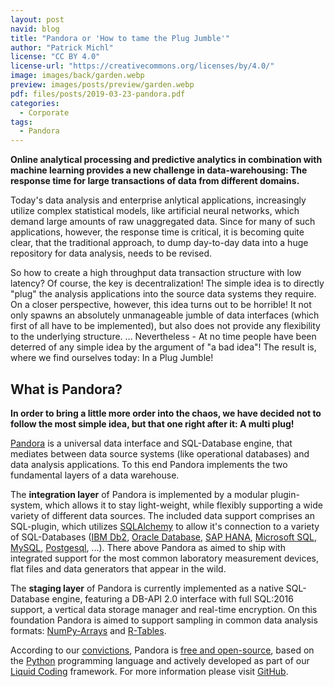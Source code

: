 ```yaml
---
layout: post
navid: blog
title: "Pandora or 'How to tame the Plug Jumble'"
author: "Patrick Michl"
license: "CC BY 4.0"
license-url: "https://creativecommons.org/licenses/by/4.0/"
image: images/back/garden.webp
preview: images/posts/preview/garden.webp
pdf: files/posts/2019-03-23-pandora.pdf
categories:
  - Corporate
tags:
  - Pandora
---
```


**Online analytical processing and predictive analytics in combination with
machine learning provides a new challenge in data-warehousing: The response time
for large transactions of data from different domains.**

Today's data analysis and enterprise anlytical applications, increasingly
utilize complex statistical models, like artificial neural networks, which
demand large amounts of raw unaggregated data. Since for many of such
applications, however, the response time is critical, it is becoming quite
clear, that the traditional approach, to dump day-to-day data into a huge
repository for data analysis, needs to be revised.

So how to create a high throughput data transaction structure with low latency?
Of course, the key is decentralization! The simple idea is to directly "plug"
the analysis applications into the source data systems they require. On a closer
perspective, however, this idea turns out to be horrible! It not only spawns an
absolutely unmanageable jumble of data interfaces (which first of all have to be
implemented), but also does not provide any flexibility to the underlying
structure. ... Nevertheless - At no time people have been deterred of any simple
idea by the argument of "a bad idea"! The result is, where we find ourselves
today: In a Plug Jumble!

## What is Pandora?

**In order to bring a little more order into the chaos, we have decided not to
follow the most simple idea, but that one right after it: A multi plug!**

[Pandora](/pandora.html) is a universal data interface and SQL-Database engine,
that mediates between data source systems (like operational databases) and data
analysis applications. To this end Pandora implements the two fundamental layers
of a data warehouse.

The **integration layer** of Pandora is implemented by a modular plugin-system,
which allows it to stay light-weight, while flexibly supporting a wide variety
of different data sources. The included data support comprises an SQL-plugin,
which utilizes [SQLAlchemy](https://www.sqlalchemy.org) to allow it\'s
connection to a variety of SQL-Databases ([IBM
Db2](https://www.ibm.com/analytics/us/en/db2/), [Oracle
Database](https://www.oracle.com/database/), [SAP
HANA](https://www.sap.com/products/hana.html), [Microsoft
SQL](https://www.microsoft.com/sql-server), [MySQL](https://www.mysql.com),
[Postgesql](https://www.postgresql.org/), ...). There above Pandora as aimed to
ship with integrated support for the most common laboratory measurement devices,
flat files and data generators that appear in the wild.

The **staging layer** of Pandora is currently implemented as a native
SQL-Database engine, featuring a DB-API 2.0 interface with full SQL:2016
support, a vertical data storage manager and real-time encryption. On this
foundation Pandora is aimed to support sampling in common data analysis formats:
[NumPy-Arrays](http://www.numpy.org/) and
[R-Tables](https://www.r-project.org/).

According to our [convictions](/corporate/2019/03/19/welcome-at-frootlab.html),
Pandora is [free and
open-source](https://en.wikipedia.org/wiki/Free_and_open-source_software), based
on the [Python](https://www.python.org/) programming language and actively
developed as part of our [Liquid
Coding](https://github.com/orgs/frootlab/projects) framework. For more
information please visit [GitHub](https://github.com/frootlab/pandora).
